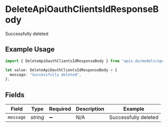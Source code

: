 # DeleteApiOauthClientsIdResponseBody

Successfully deleted

## Example Usage

```typescript
import { DeleteApiOauthClientsIdResponseBody } from "apis.do/models/operations";

let value: DeleteApiOauthClientsIdResponseBody = {
  message: "Successfully deleted",
};
```

## Fields

| Field                | Type                 | Required             | Description          | Example              |
| -------------------- | -------------------- | -------------------- | -------------------- | -------------------- |
| `message`            | *string*             | :heavy_minus_sign:   | N/A                  | Successfully deleted |